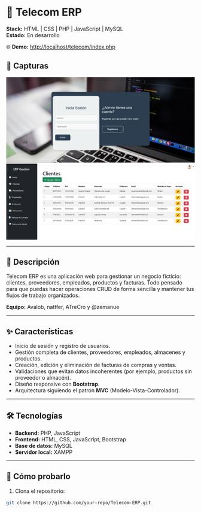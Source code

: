 # 📡 Telecom ERP

**Stack:** HTML | CSS | PHP | JavaScript | MySQL  
**Estado:** En desarrollo

🌐 **Demo:** [http://localhost/telecom/index.php](http://localhost/telecom/index.php)

## 📸 Capturas
![Pantalla de inicio](teleocom-home.png)  
![Index](telecom-index.png)  

---

## 📝 Descripción
Telecom ERP es una aplicación web para gestionar un negocio ficticio: clientes, proveedores, empleados, productos y facturas. Todo pensado para que puedas hacer operaciones CRUD de forma sencilla y mantener tus flujos de trabajo organizados.  

**Equipo:** Avalob, nattfer, ATreCro y @zemanue

---

## ✨ Características
- Inicio de sesión y registro de usuarios.  
- Gestión completa de clientes, proveedores, empleados, almacenes y productos.  
- Creación, edición y eliminación de facturas de compras y ventas.  
- Validaciones que evitan datos incoherentes (por ejemplo, productos sin proveedor o almacén).  
- Diseño responsive con **Bootstrap**.  
- Arquitectura siguiendo el patrón **MVC** (Modelo-Vista-Controlador).  

---

## 🛠 Tecnologías
- **Backend:** PHP, JavaScript  
- **Frontend:** HTML, CSS, JavaScript, Bootstrap  
- **Base de datos:** MySQL  
- **Servidor local:** XAMPP  

---

## 🚀 Cómo probarlo
1. Clona el repositorio:  
```bash
git clone https://github.com/your-repo/Telecom-ERP.git
